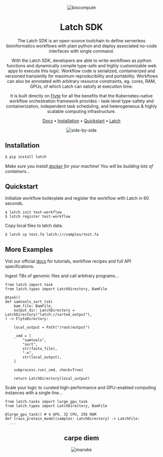 <div align="center">

![biocompute](static/biocompute.png)

# Latch SDK

The Latch SDK is an open-source toolchain to define serverless bioinformatics
workflows with plain python and deploy associated no-code interfaces with
single command.

With the Latch SDK, developers are able to write workflows as python functions
and dynamically compile type-safe and highly customizable web apps to execute
this logic. Workflow code is serialized, containerized and versioned
transiently for maximum reproducibility and portability. Workflows can also be
annotated with arbitrary resource constraints, eg. cores, RAM, GPUs, of which
Latch can satisfy at execution time.

It is built directly on [Flyte](https://docs.flyte.org) for all the benefits that the Kubernetes-native
workflow orchestration framework provides - task-level type-safety and
containerization, independent task scheduling, and heterogeneous & highly
scalable computing infrastructure.

[Docs](https://docs.latch.bio) •
[Installation](#installation) •
[Quickstart](#configuration) •
[Latch](https://latch.bio)


![side-by-side](static/side-by-side.png)

</div>

## Installation

```sh
$ pip install latch
```

_Make sure you install [docker](https://docs.docker.com/) for your machine! You will be building lots of containers..._

## Quickstart

Initialize workflow boilerplate and register the workflow with Latch in 60 seconds.

```
$ latch init test-workflow
$ latch register test-workflow
```

Copy local files to latch data.

```
$ latch cp test.fa latch:///samples/test.fa
```

## More Examples

Vist our official [docs](https://docs.latch.bio) for tutorials, workflow
recipes and full API specifications.

Ingest TBs of genomic files and call arbitrary programs...

```
from latch import task
from latch.types import LatchDirectory, BamFile

@task()
def samtools_sort_tsk(
    bam_file: BamFile,
    output_dir: LatchDirectory = LatchDirectory("latch://sorted_output"),
) -> FlyteDirectory:

    local_output = Path("/root/output")

    _cmd = [
        "samtools",
        "sort",
        str(fasta_file),
        "-o",
        str(local_output),
    ]

    subprocess.run(_cmd, check=True)

    return LatchDirectory(local_output)
```

Scale your logic to curated high-performance and GPU-enabled computing instances with a single line...

```
from latch.tasks import large_gpu_task
from latch.types import LatchDirectory, BamFile

@large_gpu_task() # 4 GPU, 32 CPU, 256 RAM
def train_protein_model(samples: LatchDirectory) -> LatchFile:
  ...
```


<div align="center">

## carpe diem

![manske](static/manske.png)

</div>
